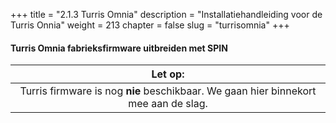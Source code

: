 +++
title = "2.1.3 Turris Omnia"
description = "Installatiehandleiding voor de Turris Onnia"
weight = 213
chapter = false
slug = "turrisomnia"
+++

#### Turris Omnia fabrieksfirmware uitbreiden met SPIN

| <i class="fa fa-exclamation-triangle"></i> Let op: |
| :-----: |
| Turris firmware is nog **nie** beschikbaar. We gaan hier binnekort mee aan de slag.
